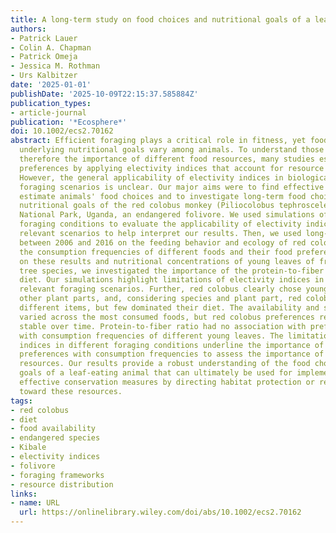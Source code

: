 ```yaml
---
title: A long-term study on food choices and nutritional goals of a leaf-eating primate
authors:
- Patrick Lauer
- Colin A. Chapman
- Patrick Omeja
- Jessica M. Rothman
- Urs Kalbitzer
date: '2025-01-01'
publishDate: '2025-10-09T22:15:37.585884Z'
publication_types:
- article-journal
publication: '*Ecosphere*'
doi: 10.1002/ecs2.70162
abstract: Efficient foraging plays a critical role in fitness, yet food choices and
  underlying nutritional goals vary among animals. To understand those choices and
  therefore the importance of different food resources, many studies estimate food
  preferences by applying electivity indices that account for resource availabilities.
  However, the general applicability of electivity indices in biologically relevant
  foraging scenarios is unclear. Our major aims were to find effective methods to
  estimate animals' food choices and to investigate long-term food choices and underlying
  nutritional goals of the red colobus monkey (Piliocolobus tephrosceles) in Kibale
  National Park, Uganda, an endangered folivore. We used simulations of different
  foraging conditions to evaluate the applicability of electivity indices in biologically
  relevant scenarios to help interpret our results. Then, we used long-term data collected
  between 2006 and 2016 on the feeding behavior and ecology of red colobus to determine
  the consumption frequencies of different foods and their food preferences. Based
  on these results and nutritional concentrations of young leaves of frequently consumed
  tree species, we investigated the importance of the protein-to-fiber ratio in their
  diet. Our simulations highlight limitations of electivity indices in biologically
  relevant foraging scenarios. Further, red colobus clearly chose young leaves over
  other plant parts, and, considering species and plant part, red colobus fed on many
  different items, but few dominated their diet. The availability and spatial distribution
  varied across the most consumed foods, but red colobus preferences remained mostly
  stable over time. Protein-to-fiber ratio had no association with preference but
  with consumption frequencies of different young leaves. The limitations of electivity
  indices in different foraging conditions underline the importance of comparing food
  preferences with consumption frequencies to assess the importance of different food
  resources. Our results provide a robust understanding of the food choices and nutritional
  goals of a leaf-eating animal that can ultimately be used for implementing more
  effective conservation measures by directing habitat protection or restoration efforts
  toward these resources.
tags:
- red colobus
- diet
- food availability
- endangered species
- Kibale
- electivity indices
- folivore
- foraging frameworks
- resource distribution
links:
- name: URL
  url: https://onlinelibrary.wiley.com/doi/abs/10.1002/ecs2.70162
---
```

